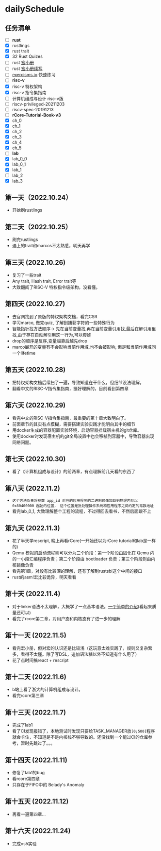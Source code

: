 # dailySchedule

## 任务清单

- [ ] **rust**
- [x] rustlings
- [x] rust trait
- [x] 32 Rust Quizes
- [ ] rust [宏小册](https://danielkeep.github.io/tlborm/book/index.html)
- [ ] rust [宏小册续写](https://veykril.github.io/tlborm/)
- [ ] [exercisms.io](https://exercism.org/) 快速练习
- [ ] **risc-v**
- [x] risc-v 特权架构
- [x] risc-v 指令集指南
- [ ] 计算机组成与设计 risc-v版
- [ ] riscv-privileged-20211203
- [ ] riscv-spec-20191213
- [ ] **rCore-Tutorial-Book-v3**
- [x] ch_0
- [x] ch_1
- [x] ch_2
- [x] ch_3
- [x] ch_4
- [x] ch_5
- [ ] **lab**
- [x] lab_0_0
- [x] lab_0_1
- [x] lab_1
- [ ] lab_2
- [x] lab_3

## 第一天（2022.10.24）

- 开始刷rustlings

## 第二天（2022.10.25）

- 刷完rustlings
- 遇上的trait和marcos不太熟悉，明天再学

## 第三天 (2022.10.26)

- 复习了一些trait
- Any trait, Hash trait, Error trait等
- 大致翻阅了RISC-V 特权指令级架构，没看懂。

## 第四天 (2022.10.27)

- 去官网找到了原版的特权架构文档，看完CSR
- 学习marco, 做完quiz, 了解到捕获字符的一些特殊行为
- 智能指针找方法顺序-> 先在当前变量找,再在当前变量引用找,最后在解引用里找,由于存在自动解引用这一行为,可以套娃
- drop的顺序是反序,变量越靠后越先drop
- marco展开的变量有不会影响当前作用域,也不会被影响, 但是和当前作用域同一个lifetime

## 第五天 (2022.10.28)

- 把特权架构文档后续扫了一遍，导致知道在干什么，但细节没法理解。
- 翻看中文的RISC-V指令集指南，挺好理解的，目前看到第四章

## 第六天 (2022.10.29)

- 看完中文的RISC-V指令集指南，最重要的第十章大致明白了。
- 前面章节的其实有点模糊，需要搭建实验实践才能明白其中的细节
- 用docker生成的容器配置实验环境，启动容器挂载宿主机的git仓库。
- 使用docker时发现宿主机的git全局设置中也会移植到容器中，导致容器出现网络问题。

## 第七天 (2022.10.30)

- 看了《计算机组成与设计》的前两章，有点理解前几天看的东西了

## 第八天 (2022.11.2)

- `这个方法负责将参数 app_id 对应的应用程序的二进制镜像加载到物理内存以 0x80400000 起始的位置， 这个位置是批处理操作系统和应用程序之间约定的常数地址`
- 看完lab_0_1, 大致理解整个工程的流程，不过得回去看书，不然后面跟不上

## 第九天 (2022.11.3)

- 花了半天学rescript, 晚上再看rCore(一开始还以为rCore tutorial和lab是一样的)
- Qemu 模拟的启动流程则可以分为三个阶段：第一个阶段由固化在 Qemu 内的一小段汇编程序负责；第二个阶段由 bootloader 负责；第三个阶段则由内核镜像负责
- 看完第1章，对段有比较深的理解，还有了解到rustsbi这个中间的接口
- rust的asm!宏比较诡异，明天看看

## 第十天 (2022.11.4)

- 对于linker语法不太理解，大概学了一点基本语法。[一个简单的介绍](https://blog.csdn.net/m0_47799526/article/details/108765403)(看起来质量还可以)
- 看完了rcore第二章，对用户态和内核态有了进一步的理解

## 第十一天 (2022.11.5)

- 看完宏小册，但对宏的认识还是比较浅（这玩意太难实践了，规则又复杂繁多，看得不太懂。除了写DSL，追加语法糖以外不知道有什么用了）
- 花了点时间搞react + rescript

## 第十二天 (2022.11.6)

- b站上看了浙大的计算机组成与设计。
- 看完rcore第三章

## 第十三天 (2022.11.7)

- 完成了lab1
- 看了CI发现报错了，本地测试时发现只要给TASK_MANAGER放`[0;500]`程序就会卡住，不知道是不是内核栈不够导致的。还没找到一个能过CI的仓库参考，暂时先跳过了。。。

## 第十四天 (2022.11.11)

- 修复了lab1的bug
- 看rcore第四章
- 只存在于FIFO中的 Belady's Anomaly

## 第十五天 (2022.11.12)

- 再看一遍第四章...

## 第十六天 (2022.11.24)

- 完成os5实验
